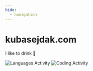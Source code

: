 ```yaml
---
hide:
  - navigation
---
```


# kubasejdak.com

I like to drink :beers:

![Languages Activity](https://wakatime.com/share/@0424aa57-704b-40a7-be5b-23086e2abd72/addecce3-968e-49db-94e8-216675e40348.svg)
![Coding Activity](https://wakatime.com/share/@0424aa57-704b-40a7-be5b-23086e2abd72/dd602182-0f3c-4ba0-ab9f-b851dc7ef611.svg)
